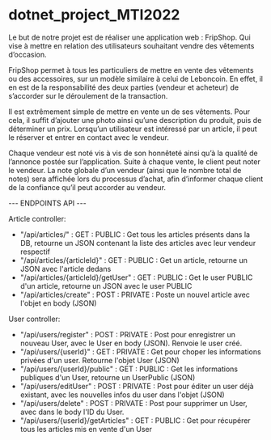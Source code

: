 # dotnet_project_MTI2022
Le but de notre projet est de réaliser une application web : FripShop. Qui vise à mettre en relation des
utilisateurs souhaitant vendre des vêtements d’occasion.

FripShop permet à tous les particuliers de mettre en vente des vêtements ou des accessoires, sur un
modèle similaire à celui de Leboncoin. En effet, il en est de la responsabilité des deux parties (vendeur
et acheteur) de s’accorder sur le déroulement de la transaction.

Il est extrêmement simple de mettre en vente un de ses vêtements. Pour cela, il suffit d’ajouter une
photo ainsi qu’une description du produit, puis de déterminer un prix. Lorsqu’un utilisateur est
intéressé par un article, il peut le réserver et entrer en contact avec le vendeur.

Chaque vendeur est noté vis à vis de son honnêteté ainsi qu’à la qualité de l’annonce postée sur
l’application. Suite à chaque vente, le client peut noter le vendeur. La note globale d’un vendeur (ainsi
que le nombre total de notes) sera affichée lors du processus d’achat, afin d’informer chaque client de
la confiance qu’il peut accorder au vendeur.

--- ENDPOINTS API ---

Article controller:
- "/api/articles/" : GET : PUBLIC : Get tous les articles présents dans la DB, retourne un JSON contenant la liste des articles avec leur vendeur respectif
- "/api/articles/{articleId}" : GET : PUBLIC : Get un article, retourne un JSON avec l'article dedans
- "/api/articles/{articleId}/getUser" : GET : PUBLIC : Get le user PUBLIC d'un article, retourne un JSON avec le user PUBLIC
- "/api/articles/create" : POST : PRIVATE : Poste un nouvel article avec l'objet en body (JSON)

User controller:
- "/api/users/register" : POST : PRIVATE : Post pour enregistrer un nouveau User, avec le User en body (JSON). Renvoie le user créé.
- "/api/users/{userId}" : GET : PRIVATE : Get pour choper les informations privées d'un user. Retourne l'objet User (JSON)
- "/api/users/{userId}/public" : GET : PUBLIC : Get les informations publiques d'un User, retourne un UserPublic (JSON)
- "/api/users/editUser" : POST : PRIVATE : Post pour éditer un user déjà existant, avec les nouvelles infos du user dans l'objet (JSON)
- "/api/users/delete" : POST : PRIVATE : Post pour supprimer un User, avec dans le body l'ID du User.
- "/api/users/{userId}/getArticles" : GET : PUBLIC : Get pour récupérer tous les articles mis en vente d'un User